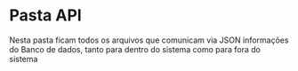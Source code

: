 ﻿# Pasta API

Nesta pasta ficam todos os arquivos que comunicam via JSON informações do Banco de dados, tanto para dentro do sistema como para fora do sistema